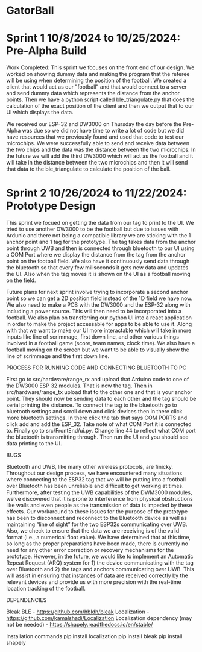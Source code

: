 # GatorBall

# Sprint 1 10/8/2024 to 10/25/2024: Pre-Alpha Build
Work Completed: 
  This sprint we focuses on the front end of our design. We worked on showing dummy data and making the program that the referee will be using when determining the position of the football. We created a client that would act as our "football" and that would connect to a server and send dummy data which represents the distance from the anchor points. Then we have a python script called ble_triangulate.py that does the calculation of the exact position of the client and then we output that to our UI which displays the data. 

  We received our ESP-32 and DW3000 on Thursday the day before the Pre-Alpha was due so we did not have time to write a lot of code but we did have resources that we previously found and used that code to test our microchips. We were successfully able to send and receive data between the two chips and the data was the distance between the two microchips. In the future we will add the third DW3000 which will act as the football and it will take in the distance between the two microchips and then it will send that data to the ble_triangulate to calculate the position of the ball.

# Sprint 2 10/26/2024 to 11/22/2024: Prototype Design
This sprint we focued on getting the data from our tag to print to the UI. We tried to use another DW3000 to be the football but due to issues with Ardunio and there not being a compatible library we are sticking with the 1 anchor point and 1 tag for the prototype. The tag takes data from the anchor point through UWB and then is connected through bluetooth to our UI using a COM Port where we display the distance from the tag from the anchor point on the football field. We also have it continuously send data through the bluetooth so that every few miliseconds it gets new data and updates the UI. Also when the tag moves it is shown on the UI as a football moving on the field. 

Future plans for next sprint involve trying to incorporate a second anchor point so we can get a 2D position field instead of the 1D field we have now. We also need to make a PCB with the DW3000 and the ESP-32 along with including a power source. This will then need to be incorporated into a football. We also plan on transferring our python UI into a react application in order to make the project accessable for apps to be able to use it. Along with that we want to make our UI more interactable which will take in more inputs like line of scrimmage, first down line, and other various things involved in a football game (score, team names, clock time). We also have a football moving on the screen but we want to be able to visually show the line of scrimmage and the first down line.  


PROCESS FOR RUNNING CODE AND CONNECTING BLUETOOTH TO PC

First go to src/hardware/range_rx and upload that Arduino code to one of the DW3000 ESP 32 modules. That is now the tag. Then in src/hardware/range_tx upload that to the other one and that is your anchor point. They should now be sending data to each other and the tag should be serial printing the distance. To connect the tag to the bluetooth go to bluetooth settings and scroll down and click devices then in there click more bluetooth settings. In there click the tab that says COM PORTS and click add and add the ESP_32. Take note of what COM Port it is connected to. Finally go to src/FrontEnd/ui.py. Change line 44 to reflect what COM port the bluetooth is transmitting through. Then run the UI and you should see data printing to the UI.

BUGS

Bluetooth and UWB, like many other wireless protocols, are finicky. Throughout our design process, we have encountered many situations where connecting to the ESP32 tag that we will be putting into a football over Bluetooth has been unreliable and difficult to get working at times. Furthermore, after testing the UWB capabilities of the DWM3000 modules, we’ve discovered that it is prone to interference from physical obstructions like walls and even people as the transmission of data is impeded by these effects. Our workaround to these issues for the purpose of the prototype has been to disconnect and reconnect to the Bluetooth device as well as maintaining “line of sight” for the two ESP32s communicating over UWB. Also, we check to ensure that the data we are receiving is of the valid format (i.e., a numerical float value). We have determined that at this time, so long as the proper preparations have been made, there is currently no need for any other error correction or recovery mechanisms for the prototype. However, in the future, we would like to implement an Automatic Repeat Request (ARQ) system for 1) the device communicating with the tag over Bluetooth and 2) the tags and anchors communicating over UWB. This will assist in ensuring that instances of data are received correctly by the relevant devices and provide us with more precision with the real-time location tracking of the football. 

DEPENDENCIES

Bleak BLE - https://github.com/hbldh/bleak 
Localization - https://github.com/kamalshadi/Localization
Localization dependency (may not be needed) - https://shapely.readthedocs.io/en/stable/

Installation commands
pip install localization
pip install bleak
pip install shapely
